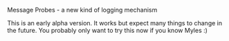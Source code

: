 Message Probes - a new kind of logging mechanism

This is an early alpha version. It works but expect many things to change in
the future. You probably only want to try this now if you know Myles :)
